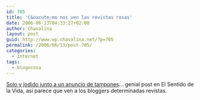 ```yaml
---
id: 705
title: 'C&oacute;mo nos ven las revistas rosas'
date: 2006-06-13T04:33:27+02:00
author: Chavalina
layout: post
guid: http://www.wp.chavalina.net/?p=705
permalink: /2006/06/13/post-705/
categories:
  - Internet
tags:
  - blogocosa
---
```

<a href="http://www.elsentidodelavida.net/node/331" target="_blank">Solo y jodido junto a un anuncio de tampones</a>… genial post en El Sentido de la Vida, as&iacute; parece que ven a los bloggers determinadas revistas.